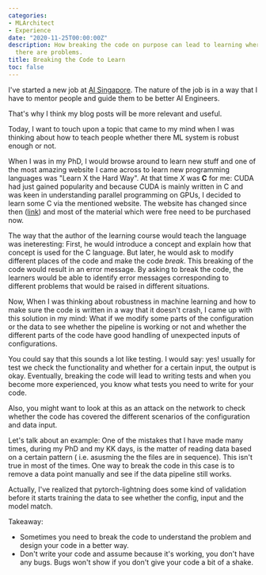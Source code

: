 ```yaml
---
categories:
- MLArchitect
- Experience
date: "2020-11-25T00:00:00Z"
description: How breaking the code on purpose can lead to learning where in the code
  there are problems.
title: Breaking the Code to Learn
toc: false
---
```



I've started a new job at [AI Singapore](www.aisingapore.org). The nature of the job is in a way that I have to mentor people and guide them to be better AI Engineers. 

That's why I think my blog posts will be more relevant and useful.

Today, I want to touch upon a topic that came to my mind when I was thinking about how to teach people whether there ML system is robust enough or not. 

When I was in my PhD, I would browse around to learn new stuff and one of the most amazing website I came across to learn new programming languages was "Learn X the Hard Way". At that time *X* was **C** for me: CUDA had just gained popularity and because CUDA is mainly written in C and was keen in understanding parallel programming on GPUs, I decided to learn some C via the mentioned website. The website has changed since then ([link](https://learncodethehardway.org/)) and most of the material which were free need to be purchased now.

The way that the author of the learning course would teach the language was ineteresting: First, he would introduce a concept and explain how that concept is used for the C language. But later, he would ask to modify different places of the code and make the code *break*. This breaking of the code would result in an error message. By asking to break the code, the learners would be able to identify  error messages corresponding to different problems that would be raised in different situations.

Now, When I was thinking about robustness in machine learning and how to make sure the code is written in a way that it doesn't crash, I came up with this solution in my mind: What if we modify some parts of the configuration or the data to see whether the pipeline is working or not and whether the different parts of the code have good handling of unexpected inputs of configurations. 

You could say that this sounds a lot like testing. I would say: yes! usually for test we check the functionality and whether for a certain input, the output is okay. Eventually, breaking the code will lead to writing tests and when you become more experienced, you know what tests you need to write for your code.

Also, you might want to look at this as an attack on the network to check whether the code has covered the different scenarios of the configuration and data input.

Let's talk about an example: One of the mistakes that I have made many times, during my PhD and my KK days, is the matter of reading data based on a certain pattern ( i.e. asusming the the files are in sequence). This isn't true in most of the times. One way to break the code in this case is to remove a data point manually and see if the data pipeline still works.

Actually, I've realized that pytorch-lightning does some kind of validation before it starts training the data to see whether the config, input and the model match. 


Takeaway:

 * Sometimes you need to break the code to understand the problem and design your code in a better way.
 * Don't write your code and assume because it's working, you don't have any bugs. Bugs won't show if you don't give your code a bit of a shake. 